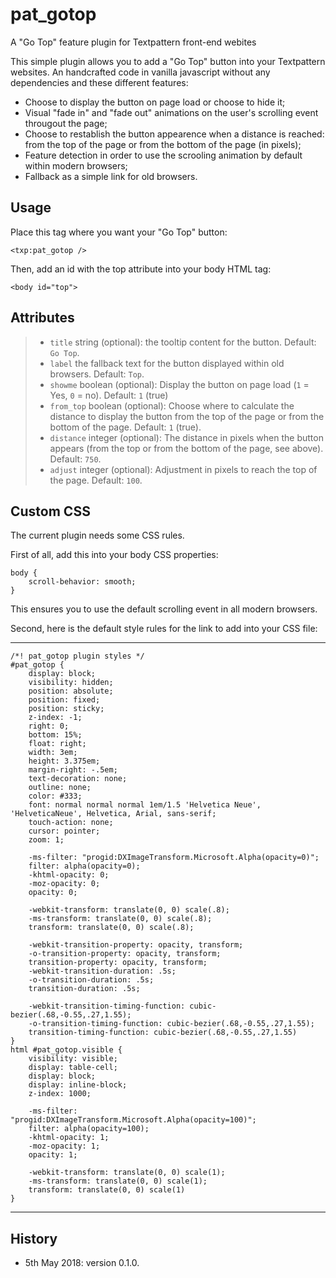 # pat_gotop
A "Go Top" feature plugin for Textpattern front-end webites

This simple plugin allows you to add a "Go Top" button into your Textpattern websites. An handcrafted code in vanilla javascript without any dependencies and these different features:

* Choose to display the button on page load or choose to hide it;
* Visual "fade in" and "fade out" animations on the user's scrolling event througout the page;
* Choose to restablish the button appearence when a distance is reached: from the top of the page or from the bottom of the page (in pixels);
* Feature detection in order to use the scrooling animation by default within modern browsers;
* Fallback as a simple link for old browsers.

## Usage

Place this tag where you want your "Go Top" button:

`<txp:pat_gotop />`

Then, add an id with the top attribute into your body HTML tag:

`<body id="top">`

## Attributes

> * `title` string (optional): the tooltip content for the button. Default: `Go Top`.
> * `label` the fallback text for the button displayed within old browsers. Default: `Top`.
> * `showme` boolean (optional): Display the button on page load (`1` = Yes, `0` = no). Default: `1` (true)
> * `from_top` boolean (optional): Choose where to calculate the distance to display the button from the top of the page or from the bottom of the page. Default: `1` (true).
> * `distance` integer (optional): The distance in pixels when the button appears (from the top or from the bottom of the page, see above). Default: `750`.
> * `adjust` integer (optional): Adjustment in pixels to reach the top of the page. Default: `100`.

## Custom CSS

The current plugin needs some CSS rules.

First of all, add this into your body CSS properties:


    body {
        scroll-behavior: smooth;
    }

This ensures you to use the default scrolling event in all modern browsers.

Second, here is the default style rules for the link to add into your CSS file:

***

    /*! pat_gotop plugin styles */
    #pat_gotop {
        display: block;
        visibility: hidden;
        position: absolute;
        position: fixed;
        position: sticky;
        z-index: -1;
        right: 0;
        bottom: 15%;
        float: right;
        width: 3em;
        height: 3.375em;
        margin-right: -.5em;
        text-decoration: none;
        outline: none;
        color: #333;
        font: normal normal normal 1em/1.5 'Helvetica Neue', 'HelveticaNeue', Helvetica, Arial, sans-serif;
        touch-action: none;
        cursor: pointer;
        zoom: 1;

        -ms-filter: "progid:DXImageTransform.Microsoft.Alpha(opacity=0)";
        filter: alpha(opacity=0);
        -khtml-opacity: 0;
        -moz-opacity: 0;
        opacity: 0;

        -webkit-transform: translate(0, 0) scale(.8);
        -ms-transform: translate(0, 0) scale(.8);
        transform: translate(0, 0) scale(.8);

        -webkit-transition-property: opacity, transform;
        -o-transition-property: opacity, transform;
        transition-property: opacity, transform;
        -webkit-transition-duration: .5s;
        -o-transition-duration: .5s;
        transition-duration: .5s;

        -webkit-transition-timing-function: cubic-bezier(.68,-0.55,.27,1.55);
        -o-transition-timing-function: cubic-bezier(.68,-0.55,.27,1.55);
        transition-timing-function: cubic-bezier(.68,-0.55,.27,1.55)
    }
    html #pat_gotop.visible {
        visibility: visible;
        display: table-cell;
        display: block;
        display: inline-block;
        z-index: 1000;

        -ms-filter: "progid:DXImageTransform.Microsoft.Alpha(opacity=100)";
        filter: alpha(opacity=100);
        -khtml-opacity: 1;
        -moz-opacity: 1;
        opacity: 1;

        -webkit-transform: translate(0, 0) scale(1);
        -ms-transform: translate(0, 0) scale(1);
        transform: translate(0, 0) scale(1)
    }

***
## History

* 5th May 2018: version 0.1.0.
